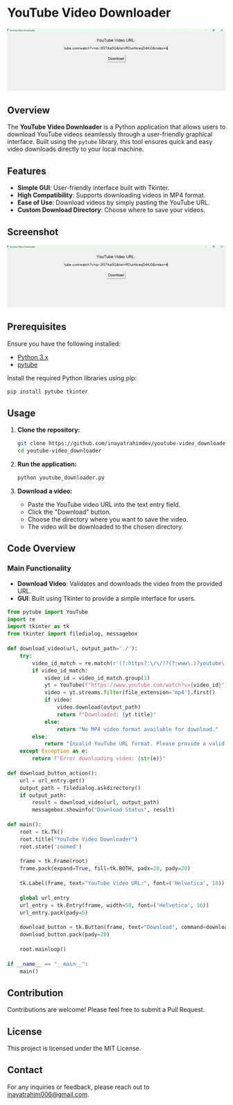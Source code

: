 # YouTube Video Downloader

![youtube](youtube.png)

## Overview

The **YouTube Video Downloader** is a Python application that allows users to download YouTube videos seamlessly through a user-friendly graphical interface. Built using the `pytube` library, this tool ensures quick and easy video downloads directly to your local machine.

## Features

- **Simple GUI**: User-friendly interface built with Tkinter.
- **High Compatibility**: Supports downloading videos in MP4 format.
- **Ease of Use**: Download videos by simply pasting the YouTube URL.
- **Custom Download Directory**: Choose where to save your videos.

## Screenshot

![App Screenshot](youtube_video_downloader.png)

## Prerequisites

Ensure you have the following installed:

- [Python 3.x](https://www.python.org/downloads/)
- [pytube](https://pytube.io/en/latest/)

Install the required Python libraries using pip:

```sh
pip install pytube tkinter
```

## Usage

1. **Clone the repository:**

    ```sh
    git clone https://github.com/inayatrahimdev/youtube-video_downloader.git
    cd youtube-video_downloader
    ```

2. **Run the application:**

    ```sh
    python youtube_downloader.py
    ```

3. **Download a video:**

    - Paste the YouTube video URL into the text entry field.
    - Click the "Download" button.
    - Choose the directory where you want to save the video.
    - The video will be downloaded to the chosen directory.

## Code Overview

### Main Functionality

- **Download Video**: Validates and downloads the video from the provided URL.
- **GUI**: Built using Tkinter to provide a simple interface for users.

```python
from pytube import YouTube
import re
import tkinter as tk
from tkinter import filedialog, messagebox

def download_video(url, output_path='./'):
    try:
        video_id_match = re.match(r'(?:https?:\/\/)?(?:www\.)?youtube\.com\/watch\?v=([a-zA-Z0-9_-]+)', url)
        if video_id_match:
            video_id = video_id_match.group(1)
            yt = YouTube(f"https://www.youtube.com/watch?v={video_id}")
            video = yt.streams.filter(file_extension='mp4').first()
            if video:
                video.download(output_path)
                return f"Downloaded: {yt.title}"
            else:
                return "No MP4 video format available for download."
        else:
            return "Invalid YouTube URL format. Please provide a valid URL."
    except Exception as e:
        return f"Error downloading video: {str(e)}"

def download_button_action():
    url = url_entry.get()
    output_path = filedialog.askdirectory()
    if output_path:
        result = download_video(url, output_path)
        messagebox.showinfo("Download Status", result)

def main():
    root = tk.Tk()
    root.title("YouTube Video Downloader")
    root.state('zoomed')
    
    frame = tk.Frame(root)
    frame.pack(expand=True, fill=tk.BOTH, padx=20, pady=20)
    
    tk.Label(frame, text="YouTube Video URL:", font=('Helvetica', 18)).pack(pady=10)
    
    global url_entry
    url_entry = tk.Entry(frame, width=50, font=('Helvetica', 16))
    url_entry.pack(pady=5)
    
    download_button = tk.Button(frame, text="Download", command=download_button_action, font=('Helvetica', 16))
    download_button.pack(pady=20)
    
    root.mainloop()

if __name__ == "__main__":
    main()
```

## Contribution

Contributions are welcome! Please feel free to submit a Pull Request.

## License

This project is licensed under the MIT License.

## Contact

For any inquiries or feedback, please reach out to [inayatrahim006@gmail.com](mailto:inayatrahim006@gmail.com).
